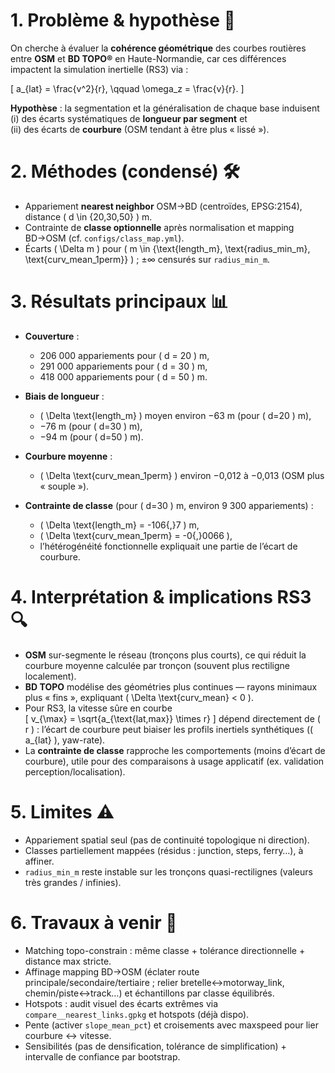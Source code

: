 # 1. Problème & hypothèse 📐

On cherche à évaluer la **cohérence géométrique** des courbes routières entre **OSM** et **BD TOPO®** en Haute-Normandie, car ces différences impactent la simulation inertielle (RS3) via :

\[
a_{lat} = \frac{v^2}{r}, \qquad \omega_z = \frac{v}{r}.
\]

**Hypothèse** : la segmentation et la généralisation de chaque base induisent  
(i) des écarts systématiques de **longueur par segment** et  
(ii) des écarts de **courbure** (OSM tendant à être plus « lissé »).

# 2. Méthodes (condensé) 🛠️

- Appariement **nearest neighbor** OSM→BD (centroïdes, EPSG:2154), distance \( d \in \{20,30,50\} \) m.
- Contrainte de **classe optionnelle** après normalisation et mapping BD→OSM (cf. `configs/class_map.yml`).
- Écarts \( \Delta m \) pour \( m \in \{\text{length\_m}, \text{radius\_min\_m}, \text{curv\_mean\_1perm}\} \) ; ±∞ censurés sur `radius_min_m`.

# 3. Résultats principaux 📊

- **Couverture** :  
  - 206 000 appariements pour \( d = 20 \) m,  
  - 291 000 appariements pour \( d = 30 \) m,  
  - 418 000 appariements pour \( d = 50 \) m.

- **Biais de longueur** :  
  - \( \Delta \text{length\_m} \) moyen environ −63 m (pour \( d=20 \) m),  
  - −76 m (pour \( d=30 \) m),  
  - −94 m (pour \( d=50 \) m).

- **Courbure moyenne** :  
  - \( \Delta \text{curv\_mean\_1perm} \) environ −0,012 à −0,013 (OSM plus « souple »).

- **Contrainte de classe** (pour \( d=30 \) m, environ 9 300 appariements) :  
  - \( \Delta \text{length\_m} = -106{,}7 \) m,  
  - \( \Delta \text{curv\_mean\_1perm} = -0{,}0066 \),  
  - l’hétérogénéité fonctionnelle expliquait une partie de l’écart de courbure.

# 4. Interprétation & implications RS3 🔍

- **OSM** sur-segmente le réseau (tronçons plus courts), ce qui réduit la courbure moyenne calculée par tronçon (souvent plus rectiligne localement).
- **BD TOPO** modélise des géométries plus continues — rayons minimaux plus « fins », expliquant \( \Delta \text{curv\_mean} < 0 \).
- Pour RS3, la vitesse sûre en courbe  
  \[
  v_{\max} = \sqrt{a_{\text{lat,max}} \times r}
  \]
  dépend directement de \( r \) : l’écart de courbure peut biaiser les profils inertiels synthétiques (\( a_{lat} \), yaw-rate).
- La **contrainte de classe** rapproche les comportements (moins d’écart de courbure), utile pour des comparaisons à usage applicatif (ex. validation perception/localisation).

# 5. Limites ⚠️

- Appariement spatial seul (pas de continuité topologique ni direction).
- Classes partiellement mappées (résidus : junction, steps, ferry…), à affiner.
- `radius_min_m` reste instable sur les tronçons quasi-rectilignes (valeurs très grandes / infinies).

# 6. Travaux à venir 🚧

- Matching topo-constrain : même classe + tolérance directionnelle + distance max stricte.
- Affinage mapping BD→OSM (éclater route principale/secondaire/tertiaire ; relier bretelle↔motorway_link, chemin/piste↔track…) et échantillons par classe équilibrés.
- Hotspots : audit visuel des écarts extrêmes via `compare__nearest_links.gpkg` et hotspots (déjà dispo).
- Pente (activer `slope_mean_pct`) et croisements avec maxspeed pour lier courbure ↔ vitesse.
- Sensibilités (pas de densification, tolérance de simplification) + intervalle de confiance par bootstrap.